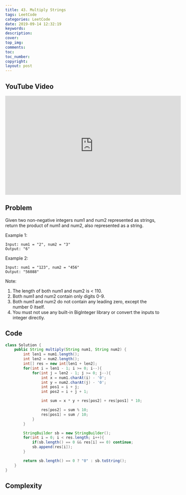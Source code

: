 ```yaml
---
title: 43. Multiply Strings
tags: LeetCode
categories: LeetCode
date: 2019-09-14 12:32:19
keywords:
description:
cover:
top_img:
comments:
toc:
toc_number:
copyright:
layout: post
---
```


## YouTube Video

<iframe width="560" height="315" src="https://www.youtube.com/embed/kY7SI207GAk" frameborder="0" allow="accelerometer; autoplay; encrypted-media; gyroscope; picture-in-picture" allowfullscreen></iframe>

## Problem

Given two non-negative integers num1 and num2 represented as strings, return the product of num1 and num2, also represented as a string.

Example 1:

```
Input: num1 = "2", num2 = "3"
Output: "6"
```

Example 2:

```
Input: num1 = "123", num2 = "456"
Output: "56088"
```

Note:

1. The length of both num1 and num2 is < 110.
2. Both num1 and num2 contain only digits 0-9.
3. Both num1 and num2 do not contain any leading zero, except the number 0 itself.
4. You must not use any built-in BigInteger library or convert the inputs to integer directly.

## Code

```java
class Solution {
    public String multiply(String num1, String num2) {
        int len1 = num1.length();
        int len2 = num2.length();
        int[] res = new int[len1 + len2];
        for(int i = len1 - 1; i >= 0; i--){
            for(int j = len2 - 1; j >= 0; j--){
                int x = num1.charAt(i) - '0';
                int y = num2.charAt(j) - '0';
                int pos1 = i + j;
                int pos2 = i + j + 1;

                int sum = x * y + res[pos2] + res[pos1] * 10;

                res[pos2] = sum % 10;
                res[pos1] = sum / 10;
            }
        }

        StringBuilder sb = new StringBuilder();
        for(int i = 0; i < res.length; i++){
            if(sb.length() == 0 && res[i] == 0) continue;
            sb.append(res[i]);
        }

        return sb.length() == 0 ? "0" : sb.toString();
    }
}
```

## Complexity
